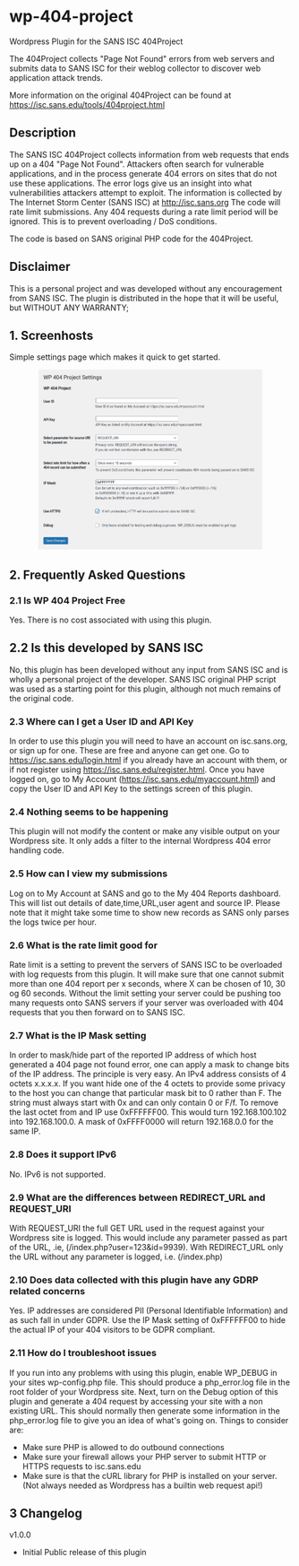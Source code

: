 # wp-404-project
Wordpress Plugin for the SANS ISC 404Project

The 404Project collects \"Page Not Found\" errors from web servers and submits data to SANS ISC for their weblog collector to discover web application attack trends.

More information on the original 404Project can be found at https://isc.sans.edu/tools/404project.html

## Description
The SANS ISC 404Project collects information from web requests that ends up on a 404 \"Page Not Found\". Attackers often search for vulnerable applications, and in the process generate 404 errors on sites that do not use these applications. The error logs give us an insight into what vulnerabilities attackers attempt to exploit.
The information is collected by The Internet Storm Center (SANS ISC) at http://isc.sans.org
The code will rate limit submissions. Any 404 requests during a rate limit period will be ignored. This is to prevent overloading / DoS conditions.

The code is based on SANS original PHP code for the 404Project.

## Disclaimer

This is a personal project and was developed without any encouragement from SANS ISC. The plugin is distributed in the hope that it will be useful, but WITHOUT ANY WARRANTY;

## 1. Screenhosts

Simple settings page which makes it quick to get started.
<p align="center"><img src="./assets/screenshot-1.png" width="400"><br>

## 2. Frequently Asked Questions

###  2.1 Is WP 404 Project Free

Yes. There is no cost associated with using this plugin.

## 2.2 Is this developed by SANS ISC

No, this plugin has been developed without any input from SANS ISC and is wholly a personal project of the developer. SANS ISC original PHP script was used as a starting point for this plugin, although not much remains of the original code.

### 2.3 Where can I get a User ID and API Key

In order to use this plugin you will need to have an account on isc.sans.org, or sign up for one. These are free and anyone can get one. Go to https://isc.sans.edu/login.html if you already have an account with them, or if not register using https://isc.sans.edu/register.html.
Once you have logged on, go to My Account (https://isc.sans.edu/myaccount.html) and copy the User ID and API Key to the settings screen of this plugin.

### 2.4 Nothing seems to be happening

This plugin will not modify the content or make any visible output on your Wordpress site. It only adds a filter to the internal Wordpress 404 error handling code.

### 2.5 How can I view my submissions

Log on to My Account at SANS and go to the My 404 Reports dashboard. This will list out details of date,time,URL,user agent and source IP. Please note that it might take some time to show new records as SANS only parses the logs twice per hour.

### 2.6 What is the rate limit good for

Rate limit is a setting to prevent the servers of SANS ISC to be overloaded with log requests from this plugin. It will make sure that one cannot submit more than one 404 report per x seconds, where X can be chosen of 10, 30 og 60 seconds. Without the limit setting your server could be pushing too many requests onto SANS servers if your server was overloaded with 404 requests that you then forward on to SANS ISC.

### 2.7 What is the IP Mask setting

In order to mask/hide part of the reported IP address of which host generated a 404 page not found error, one can apply a mask to change bits of the IP address. The principle is very easy. An IPv4 address consists of 4 octets x.x.x.x. If you want hide one of the 4 octets to provide some privacy to the host you can change that particular mask bit to 0 rather than F. The string must always start with 0x and can only contain 0 or F/f.
To remove the last octet from and IP use 0xFFFFFF00. This would turn 192.168.100.102 into 192.168.100.0. A mask of 0xFFFF0000 will return 192.168.0.0 for the same IP.

### 2.8 Does it support IPv6

No. IPv6 is not supported.

### 2.9 What are the differences between REDIRECT_URL and REQUEST_URI

With REQUEST_URI the full GET URL used in the request against your Wordpress site is logged. This would include any parameter passed as part of the URL, .ie, (/index.php?user=123&id=9939).
With REDIRECT_URL only the URL without any parameter is logged, i.e. (/index.php)

### 2.10 Does data collected with this plugin have any GDRP related concerns

Yes. IP addresses are considered PII (Personal Identifiable Information) and as such fall in under GDPR. Use the IP Mask setting of 0xFFFFFF00 to hide the actual IP of your 404 visitors to be GDPR compliant.

### 2.11 How do I troubleshoot issues

If you run into any problems with using this plugin, enable WP_DEBUG in your sites wp-config.php file. This should produce a php_error.log file in the root folder of your Wordpress site. Next, turn on the Debug option of this plugin and generate a 404 request by accessing your site with a non existing URL. This should normally then generate some information in the php_error.log file to give you an idea of what's going on.
Things to consider are:
  - Make sure PHP is allowed to do outbound connections
  - Make sure your firewall allows your PHP server to submit HTTP or HTTPS requests to isc.sans.edu
  - Make sure is that the cURL library for PHP is installed on your server. (Not always needed as Wordpress has a builtin web request api!)

## 3 Changelog

v1.0.0
- Initial Public release of this plugin
